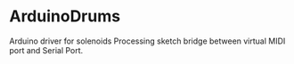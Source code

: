 # ArduinoDrums
Arduino driver for solenoids
Processing sketch bridge between virtual MIDI port and Serial Port.
